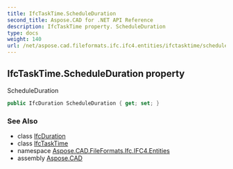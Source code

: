 ```yaml
---
title: IfcTaskTime.ScheduleDuration
second_title: Aspose.CAD for .NET API Reference
description: IfcTaskTime property. ScheduleDuration
type: docs
weight: 140
url: /net/aspose.cad.fileformats.ifc.ifc4.entities/ifctasktime/scheduleduration/
---
```

## IfcTaskTime.ScheduleDuration property

ScheduleDuration

```csharp
public IfcDuration ScheduleDuration { get; set; }
```

### See Also

* class [IfcDuration](../../../aspose.cad.fileformats.ifc.ifc4.types/ifcduration/)
* class [IfcTaskTime](../)
* namespace [Aspose.CAD.FileFormats.Ifc.IFC4.Entities](../../ifctasktime/)
* assembly [Aspose.CAD](../../../)



